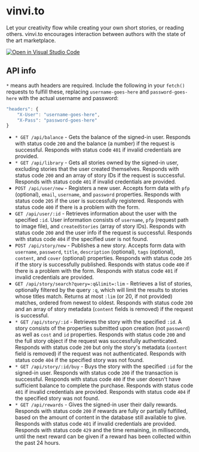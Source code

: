 # vinvi.to

Let your creativity flow while creating your own short stories, or reading others. vinvi.to encourages interaction between authors with the state of the art marketplace.

[![Open in Visual Studio Code](https://classroom.github.com/assets/open-in-vscode-c66648af7eb3fe8bc4f294546bfd86ef473780cde1dea487d3c4ff354943c9ae.svg)](https://github.dev/LukasSinger/vinvi.to)

## API info

`*` means auth headers are required. Include the following in your `fetch()` requests to fulfill these, replacing `username-goes-here` and `password-goes-here` with the actual username and password:

```js
"headers": {
    "X-User": "username-goes-here",
    "X-Pass": "password-goes-here"
}
```

- `* GET /api/balance` - Gets the balance of the signed-in user. Responds with status code `200` and the balance (a number) if the request is successful. Responds with status code `401` if invalid credentials are provided.
- `* GET /api/library` - Gets all stories owned by the signed-in user, excluding stories that the user created themselves. Responds with status code `200` and an array of story IDs if the request is successful. Responds with status code `401` if invalid credentials are provided.
- `POST /api/user/new` - Registers a new user. Accepts form data with `pfp` (optional), `email`, `username`, and `password` properties. Responds with status code `205` if the user is successfully registered. Responds with status code `400` if there is a problem with the form.
- `GET /api/user/:id` - Retrieves information about the user with the specified `:id`. User information consists of `username`, `pfp` (request path to image file), and `createdStories` (array of story IDs). Responds with status code `200` and the user info if the request is successful. Responds with status code `404` if the specified user is not found.
- `POST /api/story/new` - Publishes a new story. Accepts form data with `username`, `password`, `title`, `description` (optional), `tags` (optional), `content`, and `cover` (optional) properties. Responds with status code `205` if the story is successfully published. Responds with status code `400` if there is a problem with the form. Responds with status code `401` if invalid credentials are provided.
- `GET /api/story/search?query=:q&limit=:lim` - Retrieves a list of stories, optionally filtered by the query `:q`, which will limit the results to stories whose titles match. Returns at most `:lim` (or 20, if not provided) matches, ordered from newest to oldest. Responds with status code `200` and an array of story metadata (`content` fields is removed) if the request is successful.
- `* GET /api/story/:id` - Retrieves the story with the specified `:id`. A story consists of the properties submitted upon creation (not `password`) as well as `cost` and `id` properties. Responds with status code `200` and the full story object if the request was successfully authenticated. Responds with status code `200` but only the story's metadata (`content` field is removed) if the request was not authenticated. Responds with status code `404` if the specified story was not found.
- `* GET /api/story/:id/buy` - Buys the story with the specified `:id` for the signed-in user. Responds with status code `200` if the transaction is successful. Responds with status code `400` if the user doesn't have sufficient balance to complete the purchase. Responds with status code `401` if invalid credentials are provided. Responds with status code `404` if the specified story was not found.
- `* GET /api/rewards` - Gives the signed-in user their daily rewards. Responds with status code `200` if rewards are fully or partially fulfilled, based on the amount of content in the database still available to give. Responds with status code `401` if invalid credentials are provided. Responds with status code `429` and the time remaining, in milliseconds, until the next reward can be given if a reward has been collected within the past 24 hours.
